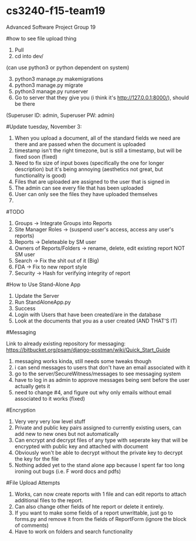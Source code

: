 # cs3240-f15-team19
Advanced Software Project Group 19

#how to see file upload thing
1. Pull
2. cd into dev/

(can use python3 or python dependent on system)

3. python3 manage.py makemigrations
4. python3 manage.py migrate
5. python3 manage.py runserver
6. Go to server that they give you (i think it's http://127.0.0.1:8000/), should be there


(Superuser ID: admin, Superuser PW: admin)

#Update tuesday, November 3:
1. When you upload a document, all of the standard fields we need are there and are passed when the document is uploaded
2. timestamp isn't the right timezone, but is still a timestamp, but will be fixed soon (fixed)
3. Need to fix size of input boxes (specifically the one for longer description) but it's being annoying (aesthetics not great, but functionality is good)
4. Files that are uploaded are assigned to the user that is signed in
5. The admin can see every file that has been uploaded
6. User can only see the files they have uploaded themselves
7. 

#TODO
1. Groups -> Integrate Groups into Reports
2. Site Manager Roles -> (suspend user's access, access any user's reports)
3. Reports -> Deleteable by SM user
4. Owners of Reports/Folders ->  rename, delete, edit existing report NOT SM user
5. Search -> Fix the shit out of it (Big)
6. FDA -> Fix to new report style
7. Security -> Hash for verifying integrity of report

#How to Use Stand-Alone App

1. Update the Server
2. Run StandAloneApp.py
3. Success
4. Login with Users that have been created/are in the database
5. Look at the documents that you as a user created (AND THAT'S IT)

#Messaging 

Link to already existing repository for messaging: https://bitbucket.org/psam/django-postman/wiki/Quick_Start_Guide

1. messaging works kinda, still needs some tweaks though<br />
2. i can send messages to users that don't have an email associated with it<br />
3. go to the server/SecureWitness/messages to see messaging system<br />
4. have to log in as admin to approve messages being sent before the user actually gets it <br />
5. need to change #4, and figure out why only emails without email associated to it works (fixed)

#Encryption

1. Very very very low level stuff
2. Private and public key pairs assigned to currently existing users, can add new to new ones but not automatically
3. Can encrypt and decrypt files of any type with seperate key that will be encrypted with public key and attached with document
4. Obviously won't be able to decrypt without the private key to decrypt the key for the file
5. Nothing added yet to the stand alone app because I spent far too long ironing out bugs (i.e. F word docs and pdfs)

#File Upload Attempts
1. Works, can now create reports with 1 file and can edit reports to attach additional files to the report. 
2. Can also change other fields of hte report or delete it entirely. 
3. If you want to make some fields of a report unwrittable, just go to forms.py and remove it from the fields of ReportForm 
(ignore the block of comments)
2. Have to work on folders and search functionality 
